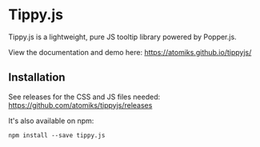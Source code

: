 # Tippy.js

Tippy.js is a lightweight, pure JS tooltip library powered by Popper.js.

View the documentation and demo here: https://atomiks.github.io/tippyjs/

## Installation

See releases for the CSS and JS files needed: https://github.com/atomiks/tippyjs/releases

It's also available on npm:
```
npm install --save tippy.js
```


